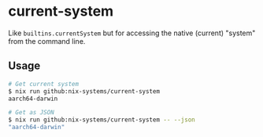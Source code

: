 # current-system

Like `builtins.currentSystem` but for accessing the native (current) "system" from the command line.

## Usage

```sh
# Get current system
$ nix run github:nix-systems/current-system
aarch64-darwin

# Get as JSON
$ nix run github:nix-systems/current-system -- --json
"aarch64-darwin"
```

